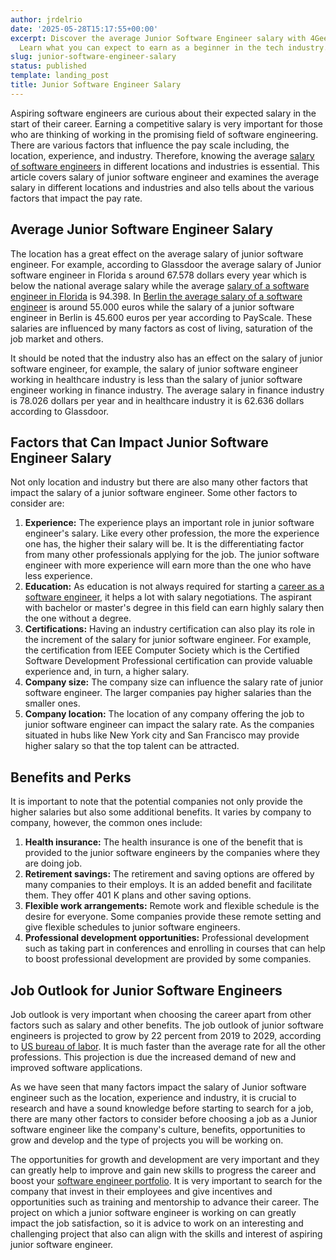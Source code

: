 ```yaml
---
author: jrdelrio
date: '2025-05-28T15:17:55+00:00'
excerpt: Discover the average Junior Software Engineer salary with 4Geeks Academy.
  Learn what you can expect to earn as a beginner in the tech industry.
slug: junior-software-engineer-salary
status: published
template: landing_post
title: Junior Software Engineer Salary
---
```

Aspiring software engineers are curious about their expected salary in the start of their career. Earning a competitive salary is very important for those who are thinking of working in the promising field of software engineering. There are various factors that influence the pay scale including, the location, experience, and industry. Therefore, knowing the average [salary of software engineers](https://4geeksacademy.com/us/software-engineer-salary/software-engineer-salary) in different locations and industries is essential. This article covers salary of junior software engineer and examines the average salary in different locations and industries and also tells about the various factors that impact the pay rate. 

## Average Junior Software Engineer Salary

The location has a great effect on the average salary of junior software engineer. For example, according to Glassdoor the average salary of Junior software engineer in Florida s around 67.578 dollars every year which is below the national average salary while the average [salary of a software engineer in Florida](https://admin.4geeks.com/media/asset/software-engineer-salary-florida) is 94.398. In [Berlin the average salary of a software engineer](https://4geeksacademy.com/us/software-engineer-salary/software-engineer-salary-germany) is around 55.000 euros while the salary of a junior software engineer in Berlin is  45.600 euros per year according to PayScale. These salaries are influenced by many factors as cost of living, saturation of the job market and others.

It should be noted that the industry also has an effect on the salary of junior software engineer, for example, the salary of junior software engineer working in healthcare industry is less than the salary of junior software engineer working in finance industry. The average salary in finance industry is 78.026 dollars per year and in healthcare industry it is 62.636 dollars according to Glassdoor.

## Factors that Can Impact Junior Software Engineer Salary

Not only location and industry but there are also many other factors that impact the salary of a junior software engineer. Some other factors to consider are:

1.	**Experience:** The experience plays an important role in junior software engineer's salary. Like every other profession, the more the experience one has, the higher their salary will be. It is the differentiating factor from many other professionals applying for the job. The junior software engineer with more experience will earn more than the one who have less experience.
2.	**Education:** As education is not always required for starting a [career as a software engineer](https://4geeksacademy.com/us/coding-bootcamps/software-engineer-bootcamp), it helps a lot with salary negotiations. The aspirant with bachelor or master's degree in this field can earn highly salary then the one without a degree. 
3.	**Certifications:** Having an industry certification can also play its role in the increment of the salary for junior software engineer. For example, the certification from IEEE Computer Society which is the Certified Software Development Professional certification can provide valuable experience and, in turn, a higher salary.
4.	**Company size:** The company size can influence the salary rate of junior software engineer. The larger companies pay higher salaries than the smaller ones. 
5.	**Company location:** The location of any company offering the job to junior software engineer can impact the salary rate. As the companies situated in hubs like New York city and San Francisco may provide higher salary so that the top talent can be attracted. 

## Benefits and Perks

It is important to note that the potential companies not only provide the higher salaries but also some additional benefits. It varies by company to company, however, the common ones include:

1.	**Health insurance:** The health insurance is one of the benefit that is provided to the junior software engineers by the companies where they are doing job. 
2.	**Retirement savings:** The retirement and saving options are offered by many companies to their employs. It is an added benefit and facilitate them. They offer 401 K plans and other saving options. 
3.	**Flexible work arrangements:** Remote work and flexible schedule is the desire for everyone. Some companies provide these remote setting and give flexible schedules to junior software engineers. 
4.	**Professional development opportunities:** Professional development such as taking part in conferences and enrolling in courses that can help to boost professional development are provided by some companies. 

## Job Outlook for Junior Software Engineers

Job outlook is very important when choosing the career apart from other factors such as salary and other benefits. The job outlook of junior software engineers is projected to grow by 22 percent from 2019 to 2029, according to [US bureau of labor](https://www.bls.gov/). It is much faster than the average rate for all the other professions. This projection is due the increased demand of new and improved software applications. 

As we have seen that many factors impact the salary of Junior software engineer such as the location, experience and industry, it is crucial to research and have a sound knowledge before starting to search for a job, there are many other factors to consider before choosing a job as a Junior software engineer like the company's culture, benefits, opportunities to grow and develop and the type of projects you will be working on. 

The opportunities for growth and development are very important and they can greatly help to improve and gain new skills to progress the career and boost your [software engineer portfolio](https://4geeksacademy.com/us/software-engineer/software-engineer-portfolio). It is very important to search for the company that invest in their employees and give incentives and opportunities such as training and mentorship to advance their career. The project on which a junior software engineer is working on can greatly impact the job satisfaction, so it is advice to work on an interesting and challenging project that also can align with the skills and interest of aspiring junior software engineer. 

<call-to-action button_text="Enroll now" button_link="https://4geeksacademy.com/us/coding-bootcamps/part-time-full-stack-developer" background="rgba(0, 151, 205, 0.15)" title="Boost your career, learn to code!" text="Join a Full Stack Developer course and boost your career."></call-to-action>